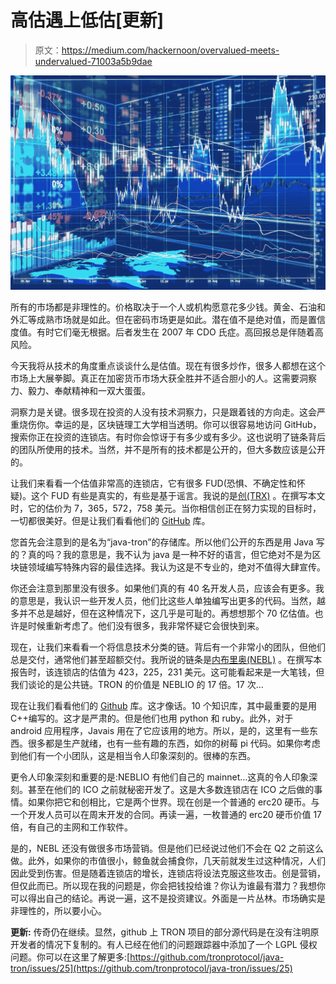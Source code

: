 # 高估遇上低估[更新]

> 原文：<https://medium.com/hackernoon/overvalued-meets-undervalued-71003a5b9dae>

![](img/7a2d6137c82b30601df57a86209acf7e.png)

所有的市场都是非理性的。价格取决于一个人或机构愿意花多少钱。黄金、石油和外汇等成熟市场就是如此。但在密码市场更是如此。潜在值不是绝对值，而是置信度值。有时它们毫无根据。后者发生在 2007 年 CDO 氏症。高回报总是伴随着高风险。

今天我将从技术的角度重点谈谈什么是估值。现在有很多炒作，很多人都想在这个市场上大展拳脚。真正在加密货币市场大获全胜并不适合胆小的人。这需要洞察力、毅力、奉献精神和一双大蛋蛋。

洞察力是关键。很多现在投资的人没有技术洞察力，只是跟着钱的方向走。这会严重烧伤你。幸运的是，区块链理工大学相当透明。你可以很容易地访问 GitHub，搜索你正在投资的连锁店。有时你会惊讶于有多少或有多少。这也说明了链条背后的团队所使用的技术。当然，并不是所有的技术都是公开的，但大多数应该是公开的。

让我们来看看一个估值非常高的连锁店，它有很多 FUD(恐惧、不确定性和怀疑)。这个 FUD 有些是真实的，有些是基于谣言。我说的是[创(TRX)](https://coinmarketcap.com/currencies/tron/) 。在撰写本文时，它的估价为 7，365，572，758 美元。当你相信创正在努力实现的目标时，一切都很美好。但是让我们看看他们的 [GitHub](https://github.com/tronprotocol) 库。

您首先会注意到的是名为“java-tron”的存储库。所以他们公开的东西是用 Java 写的？真的吗？我的意思是，我不认为 java 是一种不好的语言，但它绝对不是为区块链领域编写特殊内容的最佳选择。我认为这是不专业的，绝对不值得大肆宣传。

你还会注意到那里没有很多。如果他们真的有 40 名开发人员，应该会有更多。我的意思是，我认识一些开发人员，他们比这些人单独编写出更多的代码。当然，越多并不总是越好，但在这种情况下，这几乎是可耻的。再想想那个 70 亿估值。也许是时候重新考虑了。他们没有很多，我非常怀疑它会很快到来。

现在，让我们来看看一个将信息技术分类的链。背后有一个非常小的团队，但他们总是交付，通常他们甚至超额交付。我所说的链条是[内布里奥(NEBL)](https://coinmarketcap.com/currencies/neblio/) 。在撰写本报告时，该连锁店的估值为 423，225，231 美元。这可能看起来是一大笔钱，但我们谈论的是公共链。TRON 的价值是 NEBLIO 的 17 倍。17 次…

现在让我们看看他们的 [Github](https://github.com/NeblioTeam/neblio) 库。这才像话。10 个知识库，其中最重要的是用 C++编写的。这才是严肃的。但是他们也用 python 和 ruby。此外，对于 android 应用程序，Javais 用在了它应该用的地方。所以，是的，这里有一些东西。很多都是生产就绪，也有一些有趣的东西，如你的树莓 pi 代码。如果你考虑到他们有一个小团队，这是相当令人印象深刻的。很棒的东西。

更令人印象深刻和重要的是:NEBLIO 有他们自己的 mainnet…这真的令人印象深刻。甚至在他们的 ICO 之前就秘密开发了。这是大多数连锁店在 ICO 之后做的事情。如果你把它和创相比，它是两个世界。现在创是一个普通的 erc20 硬币。与一个开发人员可以在周末开发的合同。再读一遍，一枚普通的 erc20 硬币价值 17 倍，有自己的主网和工作软件。

是的，NEBL 还没有做很多市场营销。但是他们已经说过他们不会在 Q2 之前这么做。此外，如果你的市值很小，鲸鱼就会捕食你，几天前就发生过这种情况，人们因此受到伤害。但是随着连锁店的增长，连锁店将设法克服这些攻击。创是营销，但仅此而已。所以现在我的问题是，你会把钱投给谁？你认为谁最有潜力？我想你可以得出自己的结论。再说一遍，这不是投资建议。外面是一片丛林。市场确实是非理性的，所以要小心。

**更新:**
传奇仍在继续。显然，github 上 TRON 项目的部分源代码是在没有注明原开发者的情况下复制的。有人已经在他们的问题跟踪器中添加了一个 LGPL 侵权问题。你可以在这里了解更多:[https://github.com/tronprotocol/java-tron/issues/25](https://github.com/tronprotocol/java-tron/issues/25)